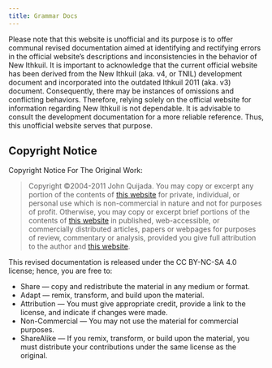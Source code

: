 ```yaml
---
title: Grammar Docs
---
```


Please note that this website is unofficial and its purpose is to offer communal revised documentation aimed at identifying and rectifying errors in the official website’s descriptions and inconsistencies in the behavior of New Ithkuil. It is important to acknowledge that the current official website has been derived from the New Ithkuil (aka. v4, or TNIL) development document and incorporated into the outdated Ithkuil 2011 (aka. v3) document. Consequently, there may be instances of omissions and conflicting behaviors. Therefore, relying solely on the official website for information regarding New Ithkuil is not dependable. It is advisable to consult the development documentation for a more reliable reference. Thus, this unofficial website serves that purpose.

## Copyright Notice

Copyright Notice For The Original Work:

> Copyright ©2004-2011 John Quijada. You may copy or excerpt any portion of the contents of [this website](http://ithkuil.net/) for private, individual, or personal use which is non-commercial in nature and not for purposes of profit. Otherwise, you may copy or excerpt brief portions of the contents of [this website](http://ithkuil.net/) in published, web-accessible, or commercially distributed articles, papers or webpages for purposes of review, commentary or analysis, provided you give full attribution to the author and [this website](http://ithkuil.net/).

This revised documentation is released under the CC BY-NC-SA 4.0 license; hence, you are free to:

* Share — copy and redistribute the material in any medium or format.
* Adapt — remix, transform, and build upon the material.
* Attribution — You must give appropriate credit, provide a link to the license, and indicate if changes were made.
* Non-Commercial — You may not use the material for commercial purposes.
* ShareAlike — If you remix, transform, or build upon the material, you must distribute your contributions under the same license as the original.